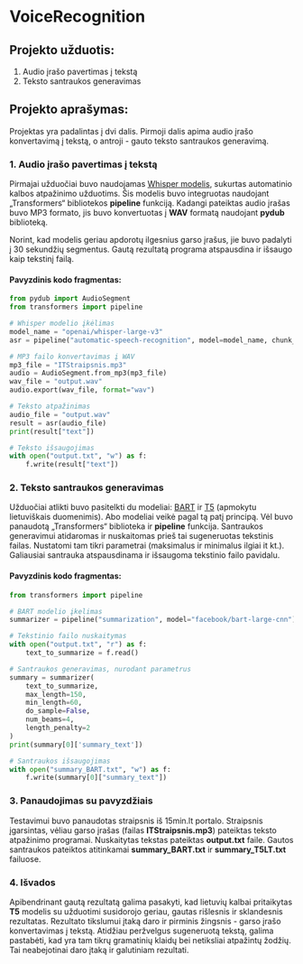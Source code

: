 # VoiceRecognition

## Projekto užduotis:
1. Audio įrašo pavertimas į tekstą
2. Teksto santraukos generavimas

## Projekto aprašymas:
Projektas yra padalintas į dvi dalis. Pirmoji dalis apima audio įrašo konvertavimą į tekstą, o antroji - gauto teksto santraukos generavimą. 

### 1. Audio įrašo pavertimas į tekstą

Pirmajai užduočiai buvo naudojamas [Whisper modelis](https://huggingface.co/openai/whisper-large-v3), sukurtas automatinio kalbos atpažinimo užduotims. Šis modelis buvo integruotas naudojant „Transformers“ bibliotekos **pipeline** funkciją. Kadangi pateiktas audio įrašas buvo MP3 formato, jis buvo konvertuotas į **WAV** formatą naudojant **pydub** biblioteką. 

Norint, kad modelis geriau apdorotų ilgesnius garso įrašus, jie buvo padalyti į 30 sekundžių segmentus. Gautą rezultatą programa atspausdina ir išsaugo kaip tekstinį failą.

#### Pavyzdinis kodo fragmentas:
```python
from pydub import AudioSegment
from transformers import pipeline

# Whisper modelio įkėlimas
model_name = "openai/whisper-large-v3"
asr = pipeline("automatic-speech-recognition", model=model_name, chunk_length_s=30)

# MP3 failo konvertavimas į WAV
mp3_file = "ITStraipsnis.mp3"
audio = AudioSegment.from_mp3(mp3_file)
wav_file = "output.wav"
audio.export(wav_file, format="wav")

# Teksto atpažinimas
audio_file = "output.wav"
result = asr(audio_file)
print(result["text"])

# Teksto išsaugojimas
with open("output.txt", "w") as f:
    f.write(result["text"])
```

### 2. Teksto santraukos generavimas

Užduočiai atlikti buvo pasitelkti du modeliai: [BART](https://huggingface.co/facebook/bart-large-cnn) ir [T5](https://huggingface.co/LukasStankevicius/t5-base-lithuanian-news-summaries-175) (apmokytu lietuviškais duomenimis). Abo modeliai veikė pagal tą patį principą. Vėl buvo panaudotą „Transformers“ biblioteka ir **pipeline** funkcija. Santraukos generavimui atidaromas ir nuskaitomas prieš tai sugeneruotas tekstinis failas. Nustatomi tam tikri parametrai (maksimalus ir minimalus ilgiai it kt.). Galiausiai santrauka atspausdinama ir išsaugoma tekstinio failo pavidalu. 

#### Pavyzdinis kodo fragmentas:
```python
from transformers import pipeline

# BART modelio įkelimas
summarizer = pipeline("summarization", model="facebook/bart-large-cnn")

# Tekstinio failo nuskaitymas
with open("output.txt", "r") as f:
    text_to_summarize = f.read()

# Santraukos generavimas, nurodant parametrus
summary = summarizer(
    text_to_summarize,
    max_length=150,
    min_length=60,
    do_sample=False,
    num_beams=4,
    length_penalty=2
)
print(summary[0]['summary_text'])

# Santraukos išsaugojimas
with open("summary_BART.txt", "w") as f:
    f.write(summary[0]["summary_text"])
```

### 3. Panaudojimas su pavyzdžiais
Testavimui buvo panaudotas straipsnis iš 15min.lt portalo. Straipsnis įgarsintas, vėliau garso įrašas (failas **ITStraipsnis.mp3**) pateiktas teksto atpažinimo programai. Nuskaitytas tekstas pateiktas **output.txt** faile. Gautos santraukos pateiktos atitinkamai **summary_BART.txt** ir **summary_T5LT.txt** failuose.


### 4. Išvados
Apibendrinant gautą rezultatą galima pasakyti, kad lietuvių kalbai pritaikytas **T5** modelis su užduotimi susidorojo geriau, gautas rišlesnis ir sklandesnis rezultatas. Rezultato tikslumui įtaką daro ir pirminis žingsnis - garso įrašo konvertavimas į tekstą. Atidžiau peržvelgus sugeneruotą tekstą, galima pastabėti, kad yra tam tikrų gramatinių klaidų bei netiksliai atpažintų žodžių. Tai neabejotinai daro įtaką ir galutiniam rezultati.
